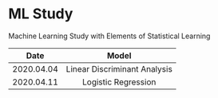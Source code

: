 # ML Study

Machine Learning Study with Elements of Statistical Learning

|Date|Model|
|:-:|:-:|
|2020.04.04|Linear Discriminant Analysis|
|2020.04.11|Logistic Regression|

